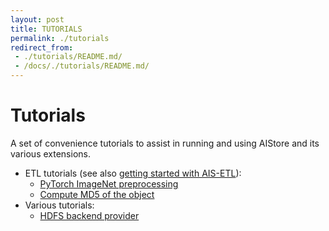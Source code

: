 ```yaml
---
layout: post
title: TUTORIALS
permalink: ./tutorials
redirect_from:
 - ./tutorials/README.md/
 - /docs/./tutorials/README.md/
---
```


# Tutorials

A set of convenience tutorials to assist in running and using AIStore and its various extensions.

- ETL tutorials (see also [getting started with AIS-ETL](/docs/etl.md)):
  - [PyTorch ImageNet preprocessing](/docs/tutorials/etl/etl_imagenet_pytorch.md)
  - [Compute MD5 of the object](/docs/tutorials/etl/compute_md5.md)
- Various tutorials:
  - [HDFS backend provider](/docs/tutorials/various/hdfs_backend.md)
